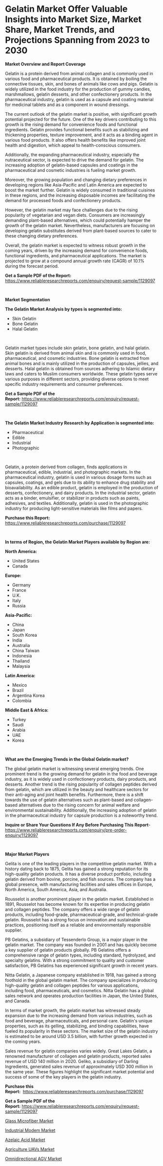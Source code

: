 <p><h1>Gelatin Market Offer Valuable Insights into Market Size, Market Share, Market Trends, and Projections Spanning from 2023 to 2030</h1></p><p><strong>Market Overview and Report Coverage</strong></p>
<p><p>Gelatin is a protein derived from animal collagen and is commonly used in various food and pharmaceutical products. It is obtained by boiling the connective tissues, skin, and bones of animals like cows and pigs. Gelatin is widely utilized in the food industry for the production of gummy candies, marshmallows, gelatin desserts, and other confectionery products. In the pharmaceutical industry, gelatin is used as a capsule and coating material for medicinal tablets and as a component in wound dressings.</p><p>The current outlook of the gelatin market is positive, with significant growth potential projected for the future. One of the key drivers contributing to this growth is the rising demand for convenience foods and functional ingredients. Gelatin provides functional benefits such as stabilizing and thickening properties, texture improvement, and it acts as a binding agent in various food products. It also offers health benefits like improved joint health and digestion, which appeal to health-conscious consumers.</p><p>Additionally, the expanding pharmaceutical industry, especially the nutraceutical sector, is expected to drive the demand for gelatin. The increasing adoption of gelatin-based capsules and coatings in the pharmaceutical and cosmetic industries is fueling market growth.</p><p>Moreover, the growing population and changing dietary preferences in developing regions like Asia-Pacific and Latin America are expected to boost the market further. Gelatin is widely consumed in traditional cuisines in these regions, and the increasing disposable incomes are facilitating the demand for processed foods and confectionery products.</p><p>However, the gelatin market may face challenges due to the rising popularity of vegetarian and vegan diets. Consumers are increasingly demanding plant-based alternatives, which could potentially hamper the growth of the gelatin market. Nevertheless, manufacturers are focusing on developing gelatin substitutes derived from plant-based sources to cater to these changing dietary preferences.</p><p>Overall, the gelatin market is expected to witness robust growth in the coming years, driven by the increasing demand for convenience foods, functional ingredients, and pharmaceutical applications. The market is projected to grow at a compound annual growth rate (CAGR) of 10.1% during the forecast period.</p></p>
<p><strong>Get a Sample PDF of the Report:</strong> <a href="https://www.reliableresearchreports.com/enquiry/request-sample/1129097">https://www.reliableresearchreports.com/enquiry/request-sample/1129097</a></p>
<p>&nbsp;</p>
<p><strong>Market Segmentation</strong></p>
<p><strong>The Gelatin Market Analysis by types is segmented into:</strong></p>
<p><ul><li>Skin Gelatin</li><li>Bone Gelatin</li><li>Halal Gelatin</li></ul></p>
<p>&nbsp;</p>
<p><p>Gelatin market types include skin gelatin, bone gelatin, and halal gelatin. Skin gelatin is derived from animal skin and is commonly used in food, pharmaceutical, and cosmetic industries. Bone gelatin is extracted from animal bones and is mainly utilized in the production of capsules, jellies, and desserts. Halal gelatin is obtained from sources adhering to Islamic dietary laws and caters to Muslim consumers worldwide. These gelatin types serve various purposes in different sectors, providing diverse options to meet specific industry requirements and consumer preferences.</p></p>
<p><strong>Get a Sample PDF of the Report:</strong>&nbsp;<a href="https://www.reliableresearchreports.com/enquiry/request-sample/1129097">https://www.reliableresearchreports.com/enquiry/request-sample/1129097</a></p>
<p>&nbsp;</p>
<p><strong>The Gelatin Market Industry Research by Application is segmented into:</strong></p>
<p><ul><li>Pharmaceutical</li><li>Edible</li><li>Industrial</li><li>Photographic</li></ul></p>
<p>&nbsp;</p>
<p><p>Gelatin, a protein derived from collagen, finds applications in pharmaceutical, edible, industrial, and photographic markets. In the pharmaceutical industry, gelatin is used in various dosage forms such as capsules, coatings, and gels due to its ability to enhance drug stability and bioavailability. As an edible product, gelatin is employed in the production of desserts, confectionery, and dairy products. In the industrial sector, gelatin acts as a binder, emulsifier, or stabilizer in products such as paints, adhesives, and textiles. Additionally, gelatin is used in the photographic industry for producing light-sensitive materials like films and papers.</p></p>
<p><strong>Purchase this Report:</strong>&nbsp; <a href="https://www.reliableresearchreports.com/purchase/1129097">https://www.reliableresearchreports.com/purchase/1129097</a></p>
<p>&nbsp;</p>
<p><strong>In terms of Region, the Gelatin Market Players available by Region are:</strong></p>
<p>
    <p> <strong> North America: </strong>
        <ul>
            <li>United States</li>
            <li>Canada</li>
        </ul>
        </p> 
    <p> <strong> Europe: </strong>
        <ul>
            <li>Germany</li>
            <li>France</li>
            <li>U.K.</li>
            <li>Italy</li>
            <li>Russia</li>
        </ul>
        </p> 
    <p> <strong> Asia-Pacific: </strong>
        <ul>
            <li>China</li>
            <li>Japan</li>
            <li>South Korea</li>
            <li>India</li>
            <li>Australia</li>
            <li>China Taiwan</li>
            <li>Indonesia</li>
            <li>Thailand</li>
            <li>Malaysia</li>
        </ul>
        </p> 
    <p> <strong> Latin America: </strong>
        <ul>
            <li>Mexico</li>
            <li>Brazil</li>
            <li>Argentina Korea</li>
            <li>Colombia</li>
        </ul>
        </p> 
    <p> <strong> Middle East & Africa: </strong>
        <ul>
            <li>Turkey</li>
            <li>Saudi</li>
            <li>Arabia</li>
            <li>UAE</li>
            <li>Korea</li>
        </ul>
    </p>
    </p>
<p>&nbsp;</p>
<p><strong>What are the Emerging Trends in the Global Gelatin market?</strong></p>
<p><p>The global gelatin market is witnessing several emerging trends. One prominent trend is the growing demand for gelatin in the food and beverage industry, as it is widely used in confectionery products, dairy products, and desserts. Another trend is the rising popularity of collagen peptides derived from gelatin, which are utilized in the beauty and healthcare sectors for their anti-aging and joint health benefits. Furthermore, there is a shift towards the use of gelatin alternatives such as plant-based and collagen-based alternatives due to the rising concern for animal welfare and environmental sustainability. Additionally, the increasing adoption of gelatin in the pharmaceutical industry for capsule production is a noteworthy trend.</p></p>
<p><strong>Inquire or Share Your Questions If Any Before Purchasing This Report</strong>- <a href="https://www.reliableresearchreports.com/enquiry/pre-order-enquiry/1129097">https://www.reliableresearchreports.com/enquiry/pre-order-enquiry/1129097</a></p>
<p>&nbsp;</p>
<p><strong>Major Market Players</strong></p>
<p><p>Gelita is one of the leading players in the competitive gelatin market. With a history dating back to 1875, Gelita has gained a strong reputation for its high-quality gelatin products. It has a diverse product portfolio, including gelatin derived from bovine, porcine, and fish sources. The company has a global presence, with manufacturing facilities and sales offices in Europe, North America, South America, Asia, and Australia.</p><p>Rousselot is another prominent player in the gelatin market. Established in 1891, Rousselot has become known for its expertise in producing gelatin and collagen peptides. The company offers a wide range of gelatin products, including food-grade, pharmaceutical-grade, and technical-grade gelatin. Rousselot has a strong focus on innovation and sustainable practices, positioning itself as a reliable and environmentally responsible supplier.</p><p>PB Gelatins, a subsidiary of Tessenderlo Group, is a major player in the gelatin market. The company was founded in 2001 and has quickly become a key supplier of gelatin products globally. PB Gelatins offers a comprehensive range of gelatin types, including standard, hydrolyzed, and specialty gelatins. With a strong commitment to quality and customer satisfaction, PB Gelatins has experienced significant growth in recent years.</p><p>Nitta Gelatin, a Japanese company established in 1918, has gained a strong foothold in the global gelatin market. The company specializes in producing high-quality gelatin and collagen peptides for various applications, including food, pharmaceuticals, and cosmetics. Nitta Gelatin has a global sales network and operates production facilities in Japan, the United States, and Canada.</p><p>In terms of market growth, the gelatin market has witnessed steady expansion due to the increasing demand from various industries, such as food and beverage, pharmaceuticals, and personal care. Gelatin's unique properties, such as its gelling, stabilizing, and binding capabilities, have fueled its popularity in these sectors. The market size of the gelatin industry is estimated to be around USD 3.5 billion, with further growth expected in the coming years.</p><p>Sales revenue for gelatin companies varies widely. Great Lakes Gelatin, a renowned manufacturer of collagen and gelatin products, reported sales revenue of USD 140 million in 2020. Geliko, a subsidiary of Darling Ingredients, generated sales revenue of approximately USD 300 million in the same year. These figures highlight the significant market potential and success of some of the key players in the gelatin industry.</p></p>
<p><strong>Purchase this Report:</strong>&nbsp;&nbsp;<a href="https://www.reliableresearchreports.com/purchase/1129097">https://www.reliableresearchreports.com/purchase/1129097</a></p>
<p></p>
<p><strong>Get a Sample PDF of the Report:</strong>&nbsp;<a href="https://www.reliableresearchreports.com/enquiry/request-sample/1129097">https://www.reliableresearchreports.com/enquiry/request-sample/1129097</a></p>
<p><p><a href="https://github.com/ashepherd82/Market-Research-Report-List-1/blob/main/glass-microfiber-market.md">Glass Microfiber Market</a></p><p><a href="https://medium.com/@ivaschinner/industrial-modem-market-size-and-market-trends-complete-industry-overview-2023-to-2030-b05f3300549c">Industrial Modem Market</a></p><p><a href="https://github.com/castoriffic/Market-Research-Report-List-1/blob/main/azelaic-acid-market.md">Azelaic Acid Market</a></p><p><a href="https://medium.com/@vilmalittel/analyzing-agriculture-uavs-market-global-industry-perspective-and-forecast-2023-to-2030-b7f98472831e">Agriculture UAVs Market</a></p><p><a href="https://medium.com/@holliswelch2023/omnidirectional-agv-market-trends-and-market-analysis-forecasted-for-period-2023-2030-e37b441ee5fd">Omnidirectional AGV Market</a></p></p>